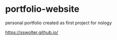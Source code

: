 # portfolio-website

personal portfolio created as first project for nology

https://sswolter.github.io/
